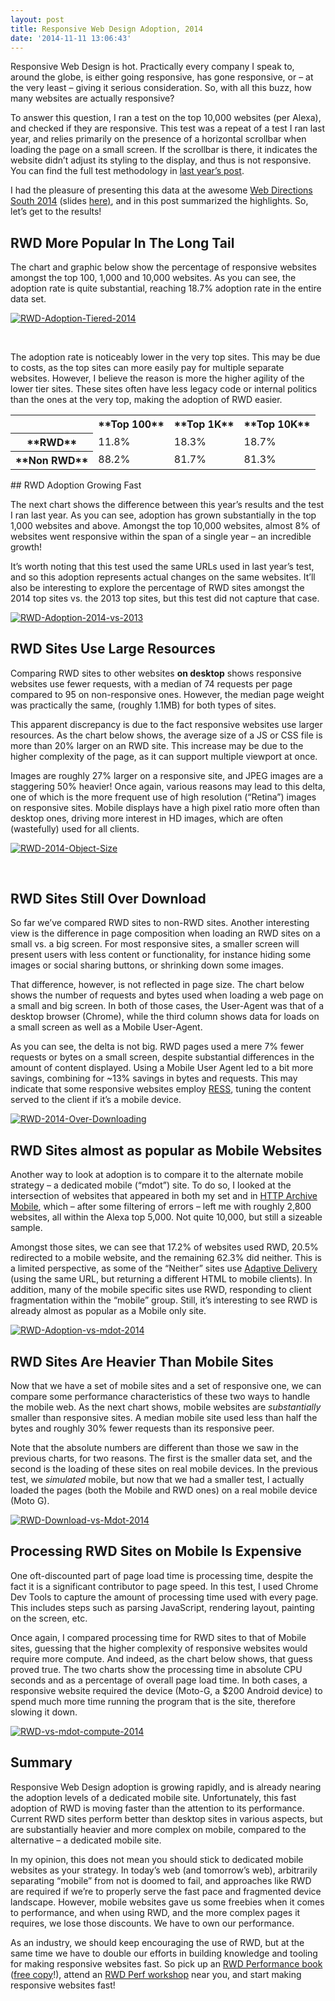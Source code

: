 ```yaml
---
layout: post
title: Responsive Web Design Adoption, 2014
date: '2014-11-11 13:06:43'
---
```



Responsive Web Design is hot. Practically every company I speak to, around the globe, is either going responsive, has gone responsive, or – at the very least – giving it serious consideration. So, with all this buzz, how many websites are actually responsive?

To answer this question, I ran a test on the top 10,000 websites (per Alexa), and checked if they are responsive. This test was a repeat of a test I ran last year, and relies primarily on the presence of a horizontal scrollbar when loading the page on a small screen. If the scrollbar is there, it indicates the website didn’t adjust its styling to the display, and thus is not responsive. You can find the full test methodology in [last year’s post](http://www.guypo.com/roughly-1-in-8-websites-is-responsive/).

I had the pleasure of presenting this data at the awesome [Web Directions South 2014](http://www.webdirections.org/wds14/) (slides [here)](http://www.slideshare.net/guypod/responsive-in-the-wild-2014), and in this post summarized the highlights. So, let’s get to the results!


## RWD More Popular In The Long Tail

The chart and graphic below show the percentage of responsive websites amongst the top 100, 1,000 and 10,000 websites. As you can see, the adoption rate is quite substantial, reaching 18.7% adoption rate in the entire data set.

[![RWD-Adoption-Tiered-2014](http://res.cloudinary.com/guypo-blog/image/upload/h_726,w_900/v1431082677/RWD-Adoption-Tiered-2014_me49jh.png)](http://res.cloudinary.com/guypo-blog/image/upload/v1431082677/RWD-Adoption-Tiered-2014_me49jh.png)

 

The adoption rate is noticeably lower in the very top sites. This may be due to costs, as the top sites can more easily pay for multiple separate websites. However, I believe the reason is more the higher agility of the lower tier sites. These sites often have less legacy code or internal politics than the ones at the very top, making the adoption of RWD easier.

<table id="box-table-a" width="90%"><tbody><tr><th></th><th>**Top 100**</th><th>**Top 1K**</th><th>**Top 10K**</th></tr><tr><th>**RWD**</th><td>11.8%</td><td>18.3%</td><td>18.7%</td></tr><tr><th>**Non RWD**</th><td>88.2%</td><td>81.7%</td><td>81.3%</td></tr></tbody></table>
## RWD Adoption Growing Fast

The next chart shows the difference between this year’s results and the test I ran last year. As you can see, adoption has grown substantially in the top 1,000 websites and above. Amongst the top 10,000 websites, almost 8% of websites went responsive within the span of a single year – an incredible growth!

It’s worth noting that this test used the same URLs used in last year’s test, and so this adoption represents actual changes on the same websites. It’ll also be interesting to explore the percentage of RWD sites amongst the 2014 top sites vs. the 2013 top sites, but this test did not capture that case.

[![RWD-Adoption-2014-vs-2013](http://res.cloudinary.com/guypo-blog/image/upload/h_512,w_900/v1431082681/RWD-Adoption-2014-vs-2013_xnpxrp.png)](http://res.cloudinary.com/guypo-blog/image/upload/v1431082681/RWD-Adoption-2014-vs-2013_xnpxrp.png)


## RWD Sites Use Large Resources

Comparing RWD sites to other websites **on desktop** shows responsive websites use fewer requests, with a median of 74 requests per page compared to 95 on non-responsive ones. However, the median page weight was practically the same, (roughly 1.1MB) for both types of sites.

This apparent discrepancy is due to the fact responsive websites use larger resources. As the chart below shows, the average size of a JS or CSS file is more than 20% larger on an RWD site. This increase may be due to the higher complexity of the page, as it can support multiple viewport at once.

Images are roughly 27% larger on a responsive site, and JPEG images are a staggering 50% heavier! Once again, various reasons may lead to this delta, one of which is the more frequent use of high resolution (“Retina”) images on responsive sites. Mobile displays have a high pixel ratio more often than desktop ones, driving more interest in HD images, which are often (wastefully) used for all clients.

[![RWD-2014-Object-Size](http://res.cloudinary.com/guypo-blog/image/upload/h_430,w_900/v1431082680/RWD-2014-Object-Size_gg5wfc.png)](http://res.cloudinary.com/guypo-blog/image/upload/v1431082680/RWD-2014-Object-Size_gg5wfc.png)

 


## RWD Sites Still Over Download

So far we’ve compared RWD sites to non-RWD sites. Another interesting view is the difference in page composition when loading an RWD sites on a small vs. a big screen. For most responsive sites, a smaller screen will present users with less content or functionality, for instance hiding some images or social sharing buttons, or shrinking down some images.

That difference, however, is not reflected in page size. The chart below shows the number of requests and bytes used when loading a web page on a small and big screen. In both of those cases, the User-Agent was that of a desktop browser (Chrome), while the third column shows data for loads on a small screen as well as a Mobile User-Agent.

As you can see, the delta is not big. RWD pages used a mere 7% fewer requests or bytes on a small screen, despite substantial differences in the amount of content displayed. Using a Mobile User Agent led to a bit more savings, combining for ~13% savings in bytes and requests. This may indicate that some responsive websites employ [RESS](http://www.lukew.com/ff/entry.asp?1392), tuning the content served to the client if it’s a mobile device.

[![RWD-2014-Over-Downloading](http://res.cloudinary.com/guypo-blog/image/upload/h_502,w_900/v1431082680/RWD-2014-Over-Downloading_p59inu.png)](http://res.cloudinary.com/guypo-blog/image/upload/v1431082680/RWD-2014-Over-Downloading_p59inu.png)


## RWD Sites almost as popular as Mobile Websites

Another way to look at adoption is to compare it to the alternate mobile strategy – a dedicated mobile (“mdot”) site. To do so, I looked at the intersection of websites that appeared in both my set and in [HTTP Archive Mobile](http://mobile.httparchive.org/), which – after some filtering of errors – left me with roughly 2,800 websites, all within the Alexa top 5,000. Not quite 10,000, but still a sizeable sample.

Amongst those sites, we can see that 17.2% of websites used RWD, 20.5% redirected to a mobile website, and the remaining 62.3% did neither. This is a limited perspective, as some of the “Neither” sites use [Adaptive Delivery](http://venturebeat.com/2013/11/19/responsive-design-adaptive/) (using the same URL, but returning a different HTML to mobile clients). In addition, many of the mobile specific sites use RWD, responding to client fragmentation within the “mobile” group. Still, it’s interesting to see RWD is already almost as popular as a Mobile only site.

[![RWD-Adoption-vs-mdot-2014](http://res.cloudinary.com/guypo-blog/image/upload/h_666,w_900/v1431082679/RWD-Adoption-vs-mdot-2014_tumyej.png)](http://res.cloudinary.com/guypo-blog/image/upload/v1431082679/RWD-Adoption-vs-mdot-2014_tumyej.png)


## RWD Sites Are Heavier Than Mobile Sites

Now that we have a set of mobile sites and a set of responsive one, we can compare some performance characteristics of these two ways to handle the mobile web. As the next chart shows, mobile websites are *substantially* smaller than responsive sites. A median mobile site used less than half the bytes and roughly 30% fewer requests than its responsive peer.

Note that the absolute numbers are different than those we saw in the previous charts, for two reasons. The first is the smaller data set, and the second is the loading of these sites on real mobile devices. In the previous test, we *simulated* mobile, but now that we had a smaller test, I actually loaded the pages (both the Mobile and RWD ones) on a real mobile device (Moto G).

[![RWD-Download-vs-Mdot-2014](http://res.cloudinary.com/guypo-blog/image/upload/h_503,w_900/v1431082678/RWD-Download-vs-Mdot-2014_wrle7l.png)](http://res.cloudinary.com/guypo-blog/image/upload/v1431082678/RWD-Download-vs-Mdot-2014_wrle7l.png)


## Processing RWD Sites on Mobile Is Expensive

One oft-discounted part of page load time is processing time, despite the fact it is a significant contributor to page speed. In this test, I used Chrome Dev Tools to capture the amount of processing time used with every page. This includes steps such as parsing JavaScript, rendering layout, painting on the screen, etc.

Once again, I compared processing time for RWD sites to that of Mobile sites, guessing that the higher complexity of responsive websites would require more compute. And indeed, as the chart below shows, that guess proved true. The two charts show the processing time in absolute CPU seconds and as a percentage of overall page load time. In both cases, a responsive website required the device (Moto-G, a $200 Android device) to spend much more time running the program that is the site, therefore slowing it down.

[![RWD-vs-mdot-compute-2014](http://res.cloudinary.com/guypo-blog/image/upload/h_474,w_900/v1431082677/RWD-vs-mdot-compute-2014_qdvdnj.png)](http://res.cloudinary.com/guypo-blog/image/upload/v1431082677/RWD-vs-mdot-compute-2014_qdvdnj.png)


## Summary

Responsive Web Design adoption is growing rapidly, and is already nearing the adoption levels of a dedicated mobile site. Unfortunately, this fast adoption of RWD is moving faster than the attention to its performance. Current RWD sites perform better than desktop sites in various aspects, but are substantially heavier and more complex on mobile, compared to the alternative – a dedicated mobile site.

In my opinion, this does not mean you should stick to dedicated mobile websites as your strategy. In today’s web (and tomorrow’s web), arbitrarily separating “mobile” from not is doomed to fail, and approaches like RWD are required if we’re to properly serve the fast pace and fragmented device landscape. However, mobile websites gave us some freebies when it comes to performance, and when using RWD, and the more complex pages it requires, we lose those discounts. We have to own our performance.

As an industry, we should keep encouraging the use of RWD, but at the same time we have to double our efforts in building knowledge and tooling for making responsive websites fast. So pick up an [RWD Performance book](http://bit.ly/rf-free) ([free copy](http://bit.ly/rf-free)!), attend an [RWD Perf workshop](http://smashingconf.com/oxford-2015/workshops/guy-pordjany) near you, and start making responsive websites fast!
